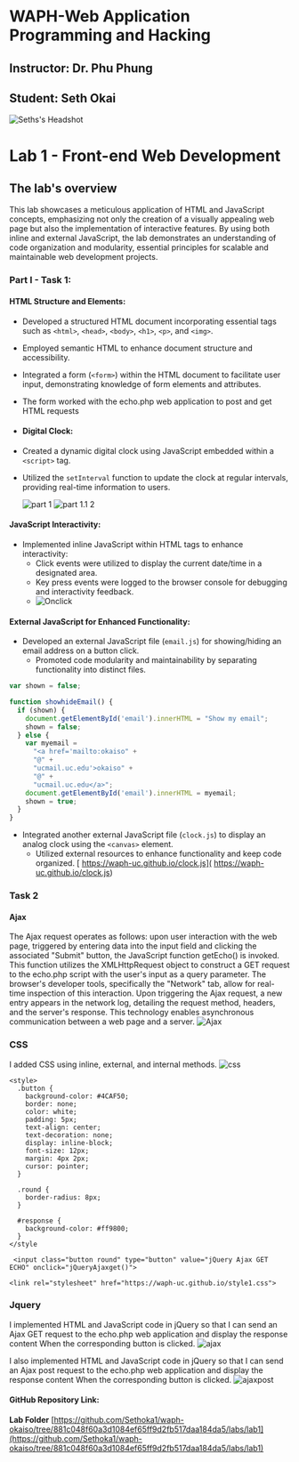 # WAPH-Web Application Programming and Hacking

## Instructor: Dr. Phu Phung

## Student: Seth Okai

![Seths's Headshot](Images/headshot.jpg)

# Lab 1 - Front-end Web Development 

## The lab's overview

This lab showcases a meticulous application of HTML and JavaScript concepts, emphasizing not only the creation of a visually appealing web page but also the implementation of interactive features. By using both inline and external JavaScript, the lab demonstrates an understanding of code organization and modularity, essential principles for scalable and maintainable web development projects.

### Part I - Task 1:

#### HTML Structure and Elements:
- Developed a structured HTML document incorporating essential tags such as `<html>`, `<head>`, `<body>`, `<h1>`, `<p>`, and `<img>`.
- Employed semantic HTML to enhance document structure and accessibility.
- Integrated a form (`<form>`) within the HTML document to facilitate user input, demonstrating knowledge of form elements and attributes.
- The form worked with the echo.php web application to post and get HTML requests
  
- #### Digital Clock:
- Created a dynamic digital clock using JavaScript embedded within a `<script>` tag.
- Utilized the `setInterval` function to update the clock at regular intervals, providing real-time information to users.

  ![part 1](Images/part1.jpg) ![part 1.1 2](Images/part2.jpg)

#### JavaScript Interactivity:
- Implemented inline JavaScript within HTML tags to enhance interactivity:
  - Click events were utilized to display the current date/time in a designated area.
  - Key press events were logged to the browser console for debugging and interactivity feedback.
  - ![Onclick](Images/onclick.jpg) 


#### External JavaScript for Enhanced Functionality:
- Developed an external JavaScript file (`email.js`) for showing/hiding an email address on a button click.
  - Promoted code modularity and maintainability by separating functionality into distinct files.

```js
var shown = false;

function showhideEmail() {
  if (shown) {
    document.getElementById('email').innerHTML = "Show my email";
    shown = false;
  } else {
    var myemail =
      "<a href='mailto:okaiso" +
      "@" +
      "ucmail.uc.edu'>okaiso" +
      "@" +
      "ucmail.uc.edu</a>";
    document.getElementById('email').innerHTML = myemail;
    shown = true;
  }
}


  ```

    
- Integrated another external JavaScript file (`clock.js`) to display an analog clock using the `<canvas>` element.
  - Utilized external resources to enhance functionality and keep code organized.
    [ https://waph-uc.github.io/clock.js]( https://waph-uc.github.io/clock.js)

### Task 2
#### Ajax
The Ajax request operates as follows: upon user interaction with the web page, triggered by entering data into the input field and clicking the associated "Submit" button, the JavaScript function getEcho() is invoked. This function utilizes the XMLHttpRequest object to construct a GET request to the echo.php script with the user's input as a query parameter. The browser's developer tools, specifically the "Network" tab, allow for real-time inspection of this interaction. Upon triggering the Ajax request, a new entry appears in the network log, detailing the request method, headers, and the server's response. This technology enables asynchronous communication between a web page and a server. 
![Ajax](Images/ajax.jpg)

### CSS
I added CSS using inline, external, and internal methods.
![css](Images/css.jpg)

```Inline CSS
<style>
  .button {
    background-color: #4CAF50;
    border: none;
    color: white;
    padding: 5px;
    text-align: center;
    text-decoration: none;
    display: inline-block;
    font-size: 12px;
    margin: 4px 2px;
    cursor: pointer;
  }

  .round {
    border-radius: 8px;
  }

  #response {
    background-color: #ff9800;
  }
</style
```
```Inline CSS
 <input class="button round" type="button" value="jQuery Ajax GET ECHO" onclick="jQueryAjaxget()">
```
```External CSS
<link rel="stylesheet" href="https://waph-uc.github.io/style1.css">
```

### Jquery
I implemented HTML and JavaScript code in jQuery so that I can send an Ajax GET request to the echo.php web application and display the response content When the corresponding button is clicked.
 ![ajax](Images/ajax.jpg)

I also implemented HTML and JavaScript code in jQuery so that I can send an Ajax post request to the echo.php web application and display the response content When the corresponding button is clicked.
 ![ajaxpost](Images/ajaxpost.jpg)

 


#### GitHub Repository Link:
**Lab Folder**
[https://github.com/Sethoka1/waph-okaiso/tree/881c048f60a3d1084ef65ff9d2fb517daa184da5/labs/lab1](https://github.com/Sethoka1/waph-okaiso/tree/881c048f60a3d1084ef65ff9d2fb517daa184da5/labs/lab1)


